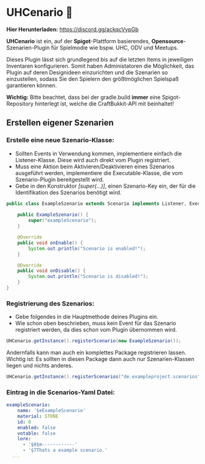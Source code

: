 # UHCenario 👾

<b>Hier Herunterladen:</b> https://discord.gg/ackqcVypGb

<b>UHCenario</b> ist ein, auf der <b>Spigot</b>-Plattform basierendes, <b>Opensource</b>-Szenarien-Plugin für Spielmodie wie bspw. UHC, ODV und Meetups.

Dieses Plugin lässt sich grundlegend bis auf die letzten Items in jeweiligen Inventaren konfigurieren.
Somit haben Administatoren die Möglichkeit, das Plugin auf deren Designideen einzurichten und die Szenarien so einzustellen,
sodass Sie den Spielern den größtmöglichen Spielspaß garantieren können.

**Wichtig:** Bitte beachtet, dass bei der gradle.build <b>immer</b> eine Spigot-Repository hinterlegt ist, welche die CraftBukkit-API mit beinhaltet!

## Erstellen eigener Szenarien

### Erstelle eine neue Szenario-Klasse:
- Sollten Events in Verwendung kommen, implementiere einfach die Listener-Klasse.
  Diese wird auch direkt vom Plugin registriert.
- Muss eine Aktion beim Aktivieren/Deaktivieren eines Szenarios ausgeführt werden, implementiere die Executable-Klasse,
  die vom Szenario-Plugin bereitgestellt wird.
- Gebe in den Konstruktor _[super(...)]_, einen Szenario-Key ein, der für die Identifikation des Szenarios benötigt wird.
```java
public class ExampleSzenario extends Scenario implements Listener, Executable {
    
    public ExampleSzenario() {
        super("exampleScenario");
    }

    @Override
    public void onEnable() {
        System.out.println("Scenario is enabled!");
    }

    @Override
    public void onDisable() {
        System.out.println("Scenario is disabled!");
    }
}
```
### Registrierung des Szenarios:
- Gebe folgendes in die Hauptmethode deines Plugins ein.
- Wie schon oben beschrieben, muss kein Event für das Szenario registriert werden, da dies schon vom Plugin übernommen wird.
```java
UHCenario.getInstance().registerScenario(new ExampleSzenario());
```

Andernfalls kann man auch ein komplettes Package registrieren lassen.<br>
Wichtig ist: Es sollten in diesen Package dann auch nur Szenarien-Klassen liegen und nichts anderes. 
```java
UHCenario.getInstance().registerScenarios("de.exampleproject.scenarios");
```


### Eintrag in die Scenarios-Yaml Datei:
```yaml
exampleScenario:
    name: '§eExampleScenario'
    material: STONE
    id: 0
    enabled: false
    votable: false
    lore:
      - '§8§m------------'
      - '§7Thats a example scenario.'
  ...
```
